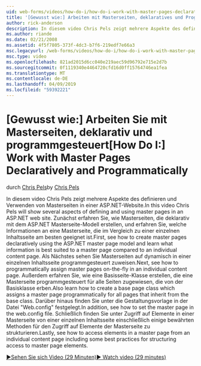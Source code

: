 ```yaml
---
uid: web-forms/videos/how-do-i/how-do-i-work-with-master-pages-declaratively-and-programmatically
title: '[Gewusst wie:] Arbeiten mit Masterseiten, deklaratives und Programmgesteuertes | Microsoft-Dokumentation'
author: rick-anderson
description: In diesem video Chris Pels zeigt mehrere Aspekte des definieren und Verwenden von Masterseiten in einer ASP.NET-Website. Zunächst erfahren Sie, wie Masterseiten Declarati erstellen...
ms.author: riande
ms.date: 02/21/2008
ms.assetid: 4f5f7805-373f-4dc3-b7f6-219edf7e66a3
msc.legacyurl: /web-forms/videos/how-do-i/how-do-i-work-with-master-pages-declaratively-and-programmatically
msc.type: video
ms.openlocfilehash: 821ad2015d6cc040e219aec59d96792e715e2d7b
ms.sourcegitcommit: 0f1119340e4464720cfd16d0ff15764746ea1fea
ms.translationtype: MT
ms.contentlocale: de-DE
ms.lasthandoff: 04/09/2019
ms.locfileid: "59392221"
---
```

# <a name="how-do-i-work-with-master-pages-declaratively-and-programmatically"></a><span data-ttu-id="01295-104">[Gewusst wie:] Arbeiten Sie mit Masterseiten, deklarativ und programmgesteuert</span><span class="sxs-lookup"><span data-stu-id="01295-104">[How Do I:] Work with Master Pages Declaratively and Programmatically</span></span>

<span data-ttu-id="01295-105">durch [Chris Pels](https://twitter.com/chrispels)</span><span class="sxs-lookup"><span data-stu-id="01295-105">by [Chris Pels](https://twitter.com/chrispels)</span></span>

<span data-ttu-id="01295-106">In diesem video Chris Pels zeigt mehrere Aspekte des definieren und Verwenden von Masterseiten in einer ASP.NET-Website.</span><span class="sxs-lookup"><span data-stu-id="01295-106">In this video Chris Pels will show several aspects of defining and using master pages in an ASP.NET web site.</span></span> <span data-ttu-id="01295-107">Zunächst erfahren Sie, wie Masterseiten, die deklarativ mit dem ASP.NET Masterseite-Modell erstellen, und erfahren Sie, welche Informationen an eine Masterseite, die im Vergleich zu einer einzelnen Inhaltsseite am besten geeignet ist.</span><span class="sxs-lookup"><span data-stu-id="01295-107">First, see how to create master pages declaratively using the ASP.NET master page model and learn what information is best suited to a master page compared to an individual content page.</span></span> <span data-ttu-id="01295-108">Als Nächstes sehen Sie Masterseiten auf dynamisch in einer einzelnen Inhaltsseite programmgesteuert zuweisen.</span><span class="sxs-lookup"><span data-stu-id="01295-108">Next, see how to programmatically assign master pages on-the-fly in an individual content page.</span></span> <span data-ttu-id="01295-109">Außerdem erfahren Sie, wie eine Basisseite-Klasse erstellen, die eine Masterseite programmgesteuert für alle Seiten zugewiesen, die von der Basisklasse erben.</span><span class="sxs-lookup"><span data-stu-id="01295-109">Also learn how to create a base page class which assigns a master page programmatically for all pages that inherit from the base class.</span></span> <span data-ttu-id="01295-110">Darüber hinaus finden Sie unter die Gestaltungsvorlage in der Datei "Web.config" festgelegt.</span><span class="sxs-lookup"><span data-stu-id="01295-110">In addition, see how to set the master page in the web.config file.</span></span> <span data-ttu-id="01295-111">Schließlich finden Sie unter Zugriff auf Elemente in einer Masterseite von einer einzelnen Inhaltsseite einschließlich einige bewährten Methoden für den Zugriff auf Elemente der Masterseite zu strukturieren.</span><span class="sxs-lookup"><span data-stu-id="01295-111">Lastly, see how to access elements in a master page from an individual content page including some best practices for structuring access to master page elements.</span></span>

[<span data-ttu-id="01295-112">&#9654;Sehen Sie sich Video (29 Minuten)</span><span class="sxs-lookup"><span data-stu-id="01295-112">&#9654; Watch video (29 minutes)</span></span>](https://channel9.msdn.com/Blogs/ASP-NET-Site-Videos/how-do-i-work-with-master-pages-declaratively-and-programmatically)
